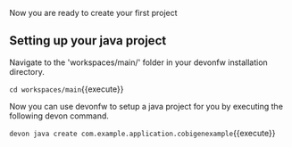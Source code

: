 Now you are ready to create your first project


## Setting up your java project



Navigate to the 'workspaces/main/' folder in your devonfw installation directory. 

`cd workspaces/main`{{execute}}

Now you can use devonfw to setup a java project for you by executing the following devon command.

`devon java create com.example.application.cobigenexample`{{execute}}

